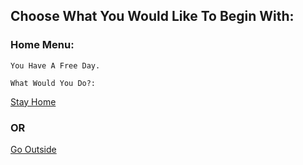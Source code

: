 ## Choose What You Would Like To Begin With:
### Home Menu:
```You Have A Free Day. ```

```What Would You Do?: ```

[Stay Home](stayhome.md)
### OR
[Go Outside](gooutside.md)